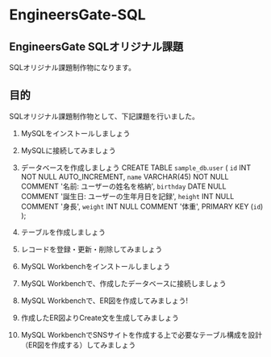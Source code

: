 # EngineersGate-SQL

## EngineersGate SQLオリジナル課題

SQLオリジナル課題制作物になります。

## 目的

SQLオリジナル課題制作物として、下記課題を行いました。

1. MySQLをインストールしましょう
2. MySQLに接続してみましょう
3. データベースを作成しましょう
   CREATE TABLE `sample_db`.`user` (
  `id` INT NOT NULL AUTO_INCREMENT,
  `name` VARCHAR(45) NOT NULL COMMENT '名前: ユーザーの姓名を格納',
  `birthday` DATE NULL COMMENT '誕生日: ユーザーの生年月日を記録',
  `height` INT NULL COMMENT '身長',
  `weight` INT NULL COMMENT '体重',
  PRIMARY KEY (`id`)
);

5. テーブルを作成しましょう
6. レコードを登録・更新・削除してみましょう
7. MySQL Workbenchをインストールしましょう
8. MySQL Workbenchで、作成したデータベースに接続しましょう
9. MySQL Workbenchで、ER図を作成してみましょう!
10. 作成したER図よりCreate文を生成してみましょう
11. MySQL WorkbenchでSNSサイトを作成する上で必要なテーブル構成を設計（ER図を作成する）してみましょう
